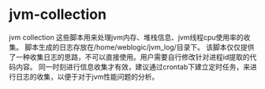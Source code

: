 # jvm-collection
jvm collection
这些脚本用来处理jvm内存、堆栈信息、jvm线程cpu使用率的收集。
脚本生成的日志存放在/home/weblogic/jvm_log/目录下。
该脚本仅仅提供了一种收集日志的思路，不可以直接使用。用户需要自行修改针对进程id提取的代码内容。
同一时刻进行信息收集才有效，建议通过crontab下建立定时任务，来进行日志的收集，以便于对于jvm性能问题的分析。

